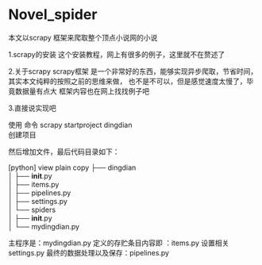 # Novel_spider

本文以scrapy 框架来爬取整个顶点小说网的小说


1.scrapy的安装
这个安装教程，网上有很多的例子，这里就不在赘述了

2.关于scrapy
scrapy框架 是一个非常好的东西，能够实现异步爬取，节省时间，其实本文纯粹的按照之前的思维来做，
也不是不可以，但是感觉速度太慢了，毕竟数据量有点大
框架内容也在网上找找例子吧

3.直接说实现吧


使用 命令
scrapy startproject dingdian  
创建项目

然后增加文件，最后代码目录如下：

[python] view plain copy
├── dingdian  
│   ├── __init__.py  
│   ├── items.py  
│   ├── pipelines.py  
│   ├── settings.py  
│   └── spiders  
│       ├── __init__.py  
│       └── mydingdian.py  


主程序是：mydingdian.py
定义的存贮条目内容即 ：items.py
设置相关  settings.py
最终的数据处理以及保存：pipelines.py
